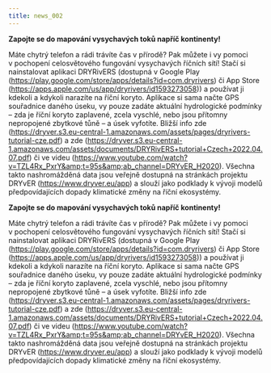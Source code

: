 ```yaml
---
title: news_002
---
```


<div class="cz">

**Zapojte se do mapování vysychavých toků napříč kontinenty!**

Máte chytrý telefon a rádi trávíte čas v přírodě? Pak můžete i
vy pomoci v pochopení celosvětového fungování vysychavých říčních sítí!
Stačí si nainstalovat aplikaci DRYRivERS (dostupná v Google Play
(https://play.google.com/store/apps/details?id=com.dryrivers) či App Store
(https://apps.apple.com/us/app/dryrivers/id1593273058)) a používat ji kdekoli a kdykoli
narazíte na říční koryto. Aplikace si sama načte GPS souřadnice daného úseku, vy pouze
zadáte aktuální hydrologické podmínky – zda je říční koryto zaplavené, zcela vyschlé, nebo
jsou přítomny nepropojené zbytkové tůně – a úsek vyfotíte.
Bližší info zde (https://dryver.s3.eu-central-1.amazonaws.com/assets/pages/dryrivers-tutorial-cze.pdf) a zde (https://dryver.s3.eu-central-1.amazonaws.com/assets/documents/DRYRivERS+tutorial+Czech+2022.04.07.pdf) či ve
videu
(https://www.youtube.com/watch?v=TZL4Rx_PxrY&amp;t=95s&amp;ab_channel=DRYvER_H2020).
Všechna takto nashromážděná data jsou veřejně dostupná na stránkách projektu DRYvER
(https://www.dryver.eu/app) a slouží jako podklady k vývoji modelů předpovídajících
dopady klimatické změny na říční ekosystémy.

</div>

<div class="en">

**Zapojte se do mapování vysychavých toků napříč kontinenty!**

Máte chytrý telefon a rádi trávíte čas v přírodě? Pak můžete i
vy pomoci v pochopení celosvětového fungování vysychavých říčních sítí!
Stačí si nainstalovat aplikaci DRYRivERS (dostupná v Google Play
(https://play.google.com/store/apps/details?id=com.dryrivers) či App Store
(https://apps.apple.com/us/app/dryrivers/id1593273058)) a používat ji kdekoli a kdykoli
narazíte na říční koryto. Aplikace si sama načte GPS souřadnice daného úseku, vy pouze
zadáte aktuální hydrologické podmínky – zda je říční koryto zaplavené, zcela vyschlé, nebo
jsou přítomny nepropojené zbytkové tůně – a úsek vyfotíte.
Bližší info zde (https://dryver.s3.eu-central-1.amazonaws.com/assets/pages/dryrivers-tutorial-cze.pdf) a zde (https://dryver.s3.eu-central-1.amazonaws.com/assets/documents/DRYRivERS+tutorial+Czech+2022.04.07.pdf) či ve
videu
(https://www.youtube.com/watch?v=TZL4Rx_PxrY&amp;t=95s&amp;ab_channel=DRYvER_H2020).
Všechna takto nashromážděná data jsou veřejně dostupná na stránkách projektu DRYvER
(https://www.dryver.eu/app) a slouží jako podklady k vývoji modelů předpovídajících
dopady klimatické změny na říční ekosystémy.

</div>
